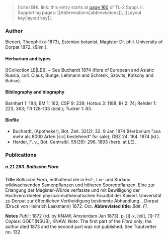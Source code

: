 > [!cite] BHL link: this entry starts at [page 160](https://www.biodiversitylibrary.org/item/103859#page/170/mode/1up) of TL-2 Suppl. II.
> Supporting pages: [[Abbreviations|abbreviations]], [[Layout key|layout key]].

### Author

Bienert, Theophil (x-1873), Estonian botanist, Magister Dr. phil. University of Dorpat 1872. (*Bien.*).

#### Herbarium and types

[[Collection LE|LE]]. − See Buchardt 1874 (flora of European and Asiatic Russia, coll. Claus, Bunge, Lehmann and Schrenk, Szovits, Kotschy and Buhse).

#### Bibliography and biography

Barnhart 1: 184; BM 1: 162; CSP 9: 239; Hortus 3: 1188; IH 2: 74; Rehder 1: 223, 363; TR 128-133 (bibl.); Tucker 1: 83.

#### Biofile

- Buchardt, (Apotheker), Bot. Zeit. 32(2): 32. 9 Jan 1874 (Herbarium "aus mehr als 8000 Arten \[sic\] bestehend" for sale); ÖBZ 24: 164. 1874 (id.).
- Herder, F. v., Bot. Centralbl. 55(35): 296. 1893 (herb. at LE).

### Publications

##### n.21.283. Baltische Flora

**Title**
*Baltische Flora*, enthaltend die in Est-, Liv- und Kurland wildwachsenden Samenpflanzen und höheren Sporenpflanzen. Eine zur Erlangung der Magister-Würde verfasste und mit Bewilligung der Hochverordneten physico-mathematischen Facultät der Kaiserl. Universität zu Dorpat zur öffentlichen Vertheidigung bestimmte Abhandlung... Dorpat (Druck von Heinrich Laakmann) 1872. Oct.
**Abbreviated title**: *Balt. Fl.*

**Notes**
*Publ*.: 1872 (rd. by KNAW, Amsterdam Jan 1873), p. \[i\]-x, \[xii\], \[1\]-77. *Copies*: GOET(NSUB), KNAW.
*Note*: The first part of the *Flora* only; the author died 1873 and the second part was not published. See Trautvetter no. 132.

